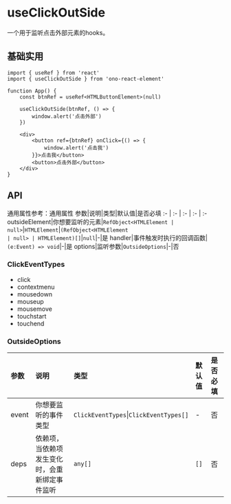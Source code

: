 # useClickOutSide
一个用于监听点击外部元素的hooks。

## 基础实用
```tsx
import { useRef } from 'react'
import { useClickOutSide } from 'ono-react-element'

function App() {
    const btnRef = useRef<HTMLButtonElement>(null)

    useClickOutSide(btnRef, () => {
        window.alert('点击外部')
    })

    <div>
        <button ref={btnRef} onClick={() => {
            window.alert('点击我')
        }}>点击我</button>
        <button>点击外部</button>
    </div>
}

```

## API
通用属性参考：通用属性
参数|说明|类型|默认值|是否必填
:- | :- | :- | :- | :-
outsideElement|你想要监听的元素|<code>RefObject\<HTMLElement \| null></code>\|<code>HTMLElement</code>\|<code>(RefObject\<HTMLElement \| null> \| HTMLElement)[]</code>\|<code>null</code>|-|是
handler|事件触发时执行的回调函数|<code>(e:Event) => void</code>|-|是
options|监听参数|<code>OutsideOptions</code>|-|否

### ClickEventTypes
 - click
 - contextmenu
 - mousedown
 - mouseup
 - mousemove
 - touchstart
 - touchend

### OutsideOptions
参数|说明|类型|默认值|是否必填
:- | :- | :- | :- | :-
event|你想要监听的事件类型|<code>ClickEventTypes</code>\|<code>ClickEventTypes[]</code>|-|否
deps|依赖项，当依赖项发生变化时，会重新绑定事件监听|<code>any[]</code>|<code>[]</code>|否